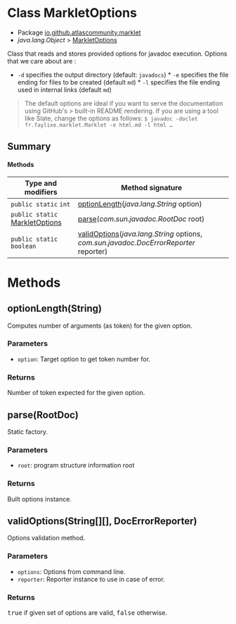 # Class MarkletOptions

* Package [io.github.atlascommunity.marklet](README.html)
* *java.lang.Object* > [MarkletOptions](MarkletOptions.html)

Class that reads and stores provided options for javadoc execution. Options that we care about
 are :

 * `-d` specifies the output directory (default: `javadocs`) * `-e` specifies the file ending
 for files to be created (default `md`) * `-l` specifies the file ending used in internal links
 (default `md`)

 > The default options are ideal if you want to serve the documentation using GitHub's >
 built-in README rendering. If you are using a tool like Slate, change the options as follows: ```
 $ javadoc -doclet fr.faylixe.marklet.Marklet -e html.md -l html … ```


## Summary
#### Methods
| Type and modifiers | Method signature |
| --- | --- |
| `public static` `int` | [optionLength](#optionlengthstring)(*java.lang.String* option) |
| `public static` [MarkletOptions](MarkletOptions.html) | [parse](#parserootdoc)(*com.sun.javadoc.RootDoc* root) |
| `public static` `boolean` | [validOptions](#validoptionsstring-docerrorreporter)(*java.lang.String* options, *com.sun.javadoc.DocErrorReporter* reporter) |



# Methods
## optionLength(String)
Computes number of arguments (as token) for the given option.

### **Parameters**
* `option`: Target option to get token number for.

### **Returns**
Number of token expected for the given option.



## parse(RootDoc)
Static factory.

### **Parameters**
* `root`: program structure information root

### **Returns**
Built options instance.



## validOptions(String[][], DocErrorReporter)
Options validation method.

### **Parameters**
* `options`: Options from command line.
* `reporter`: Reporter instance to use in case of error.

### **Returns**
<tt>true</tt> if given set of options are valid, <tt>false</tt> otherwise.




